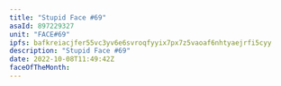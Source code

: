 ```yaml
---
title: "Stupid Face #69"
asaId: 897229327
unit: "FACE#69"
ipfs: bafkreiacjfer55vc3yv6e6svroqfyyix7px7z5vaoaf6nhtyaejrfi5cyy
description: "Stupid Face #69"
date: 2022-10-08T11:49:42Z
faceOfTheMonth:
---
```


